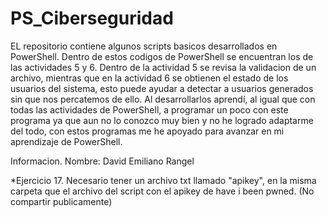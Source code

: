 # PS_Ciberseguridad
EL repositorio contiene algunos scripts basicos desarrollados en PowerShell.
Dentro de estos codigos de PowerShell se encuentran los de las actividades 5 y 6.
Dentro de la actividad 5 se revisa la validacion de un archivo, mientras que en la actividad 6 se obtienen el estado de los usuarios del sistema, esto puede ayudar a detectar a usuarios generados sin que nos percatemos de ello.
Al desarrollarlos aprendí, al igual que con todas las actividades de PowerShell, a programar un poco con este programa ya que aun no lo conozco muy bien y no he logrado adaptarme del todo, con estos programas me he apoyado para avanzar en mi aprendizaje de PowerShell.

Informacion.
Nombre: David Emiliano Rangel

*Ejercicio 17. Necesario tener un archivo txt llamado "apikey", en la misma carpeta que el archivo del script con el apikey de have i been pwned. (No compartir publicamente)
